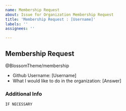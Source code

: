 ```yaml
---
name: Membership Request
about: Issue for Organization Membership Request
title: 'Membership Request : [Username]'
labels: ''
assignees: ''

---
```


## Membership Request

@BlossomTheme/membership

<!--- ^ DO NOT EDIT ABOVE ^ --->

- Github Username: [Username]
- What I would like to do in the organization: [Answer]

### Additional Info
```IF NECESSARY```
